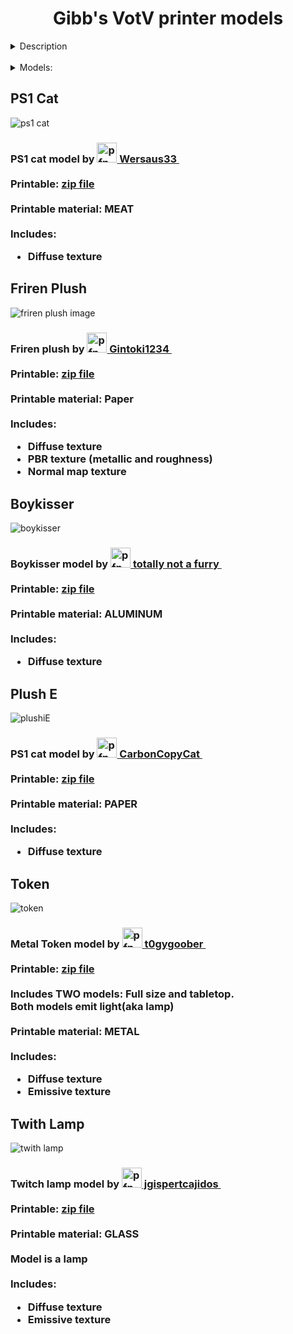 <h1><center>Gibb's VotV printer models</center></h1>

<details><summary>Description</summary>
This a public archive of models i ported to VotV in-game printer. If ya want me to port some model ya have contact me via discord: <a href="https://discordapp.com/channels/@me/624216759993368597/">gibbdev <@624216759993368597></a>
</details>
<br>

<details><summary>Models:</summary>
<ul>
<li><a href="https://github.com/GibberishDev/votv-model-ports?tab=readme-ov-file#ps1-cat">PS1 Cat</a></li>
<li><a href="https://github.com/GibberishDev/votv-model-ports?tab=readme-ov-file#friren-plush">Friren Plush</a></li>
<li><a href="https://github.com/GibberishDev/votv-model-ports?tab=readme-ov-file#boykisser">Boykisser</a></li>
<li><a href="https://github.com/GibberishDev/votv-model-ports?tab=readme-ov-file#plush-e">PlushiE</a></li>
<li><a href="https://github.com/GibberishDev/votv-model-ports?tab=readme-ov-file#token">Token</a></li>
<li><a href="https://github.com/GibberishDev/votv-model-ports?tab=readme-ov-file#twith-lamp">Twith Lamp</a></li>
</ul>
</details>

<h2>PS1 Cat</h2>
<img src="previews/ps1cat.png" alt="ps1 cat"></img>
<br>
<h3>
PS1 cat model by <a href="https://sketchfab.com/wersaus33"><img src="https://media.sketchfab.com/avatars/9ab5f3a11c594821b6b96b96f266a453/2627c92ae0b643efa4c7da02eeaf8b69.jpeg" alt="pfp" height="32"> Wersaus33 <img src="previews/sketchfab-logo.png" height="16"></img></a><br><br>
Printable: <a href="https://github.com/GibberishDev/votv-model-ports/blob/main/Cat%20PS1.zip">zip file</a><br><br>
Printable material: MEAT<br><br>
Includes:
<ul>
<li>Diffuse texture</li>
</ul>
</h3>

<h2>Friren Plush</h2>
<img src="previews/frirenplush.png" alt="friren plush image"></img>
<br>
<h3>
Friren plush by <a href="https://sketchfab.com/Gintoki1234"><img src="https://media.sketchfab.com/avatars/d78dfeeaadea451787ac3c9270f62637/e8827fbc69264d4ebf4dc0422a178596.png" alt="pfp" height="32"> Gintoki1234 <img src="previews/sketchfab-logo.png" height="16"></img></a><br><br>
Printable: <a href="https://github.com/GibberishDev/votv-model-ports/blob/main/Friren%20Plush.zip">zip file</a><br><br>
Printable material: Paper<br><br>
Includes:
<ul>
<li>Diffuse texture</li>
<li>PBR texture (metallic and roughness)</li>
<li>Normal map texture</li>
</ul>
</h3>

<h2>Boykisser</h2>
<img src="previews/boykisser.png" alt="boykisser"></img>
<br>
<h3>
Boykisser model by <a href="https://sketchfab.com/emocatorwhatever"><img src="https://media.sketchfab.com/avatars/4c00872789e54b699c05ca1e67cfb463/828cd6c4918d49e39ca372d366080c11.png" alt="pfp" height="32"> totally not a furry <img src="previews/sketchfab-logo.png" height="16"></img></a><br><br>
Printable: <a href="https://github.com/GibberishDev/votv-model-ports/blob/main/boykisser.zip">zip file</a><br><br>
Printable material: ALUMINUM<br><br>
Includes:
<ul>
<li>Diffuse texture</li>
</ul>
</h3>

<h2>Plush E</h2>
<img src="previews/plushiE.png" alt="plushiE"></img>
<br>
<h3>
PS1 cat model by <a href="https://sketchfab.com/carboncopycat"><img src="https://media.sketchfab.com/avatars/3cbc5ad6213b401c8e0da35a2d5448e6/0f4953937081462c95a8e68b4560db85.png" alt="pfp" height="32"> CarbonCopyCat <img src="previews/sketchfab-logo.png" height="16"></img></a><br><br>
Printable: <a href="https://github.com/GibberishDev/votv-model-ports/blob/main/plushiE.zip">zip file</a><br><br>
Printable material: PAPER<br><br>
Includes:
<ul>
<li>Diffuse texture</li>
</ul>
</h3>

<h2>Token</h2>
<img src="previews/token.png" alt="token"></img>
<br>
<h3>
Metal Token model by <a href="https://sketchfab.com/t0gygoober"><img src="https://media.sketchfab.com/avatars/f6515460cc1b4cb1886a0823af0b50c4/6b6772f2fbdd4e45b2f51de9b53518e7.jpeg" alt="pfp" height="32"> t0gygoober <img src="previews/sketchfab-logo.png" height="16"></img></a><br><br>
Printable: <a href="https://github.com/GibberishDev/votv-model-ports/blob/main/MetalToken.zip">zip file</a><br><br>
Includes TWO models: Full size and tabletop.<br>Both models emit light(aka lamp)<br><br>
Printable material: METAL<br><br>
Includes:
<ul>
<li>Diffuse texture</li>
<li>Emissive texture</li>
</ul>
</h3>

<h2>Twith Lamp</h2>
<img src="previews/twith.png" alt="twith lamp"></img>
<br>
<h3>
Twitch lamp model by <a href="https://sketchfab.com/jgispertcajidos"><img src="https://media.sketchfab.com/avatars/f3ab258cc83445be833b98f921d8ab3c/c6dec46c8b47416eb631b8885a6a0d45.jpeg" alt="pfp" height="32"> jgispertcajidos <img src="previews/sketchfab-logo.png" height="16"></img></a><br><br>
Printable: <a href="https://github.com/GibberishDev/votv-model-ports/blob/main/Twith%20Lamp.zip">zip file</a><br><br>
Printable material: GLASS<br><br>
Model is a lamp<br><br>
Includes:
<ul>
<li>Diffuse texture</li>
<li>Emissive texture</li>
</ul>
</h3>
